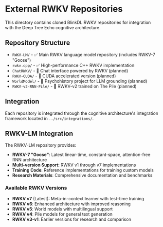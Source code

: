 # External RWKV Repositories

This directory contains cloned BlinkDL RWKV repositories for integration with the Deep Tree Echo cognitive architecture.

## Repository Structure

- `RWKV-LM/` - ✅ Main RWKV language model repository (includes RWKV-7 "Goose")
- `rwkv.cpp/` - ✅ High-performance C++ RWKV implementation
- `ChatRWKV/` - 🔄 Chat interface powered by RWKV (planned)
- `RWKV-CUDA/` - 🔄 CUDA accelerated version (planned)
- `WorldModel/` - 🔄 Psychohistory project for LLM grounding (planned)
- `RWKV-v2-RNN-Pile/` - 🔄 RWKV-v2 trained on The Pile (planned)

## Integration

Each repository is integrated through the cognitive architecture's integration framework located in `../src/integrations/`.

## RWKV-LM Integration

The RWKV-LM repository provides:
- **RWKV-7 "Goose"**: Latest linear-time, constant-space, attention-free RNN architecture
- **Multi-version Support**: RWKV v1 through v7 implementations
- **Training Code**: Reference implementations for training custom models
- **Research Materials**: Comprehensive documentation and benchmarks

### Available RWKV Versions

- **RWKV v7** (Latest): Meta-in-context learner with test-time training
- **RWKV v6**: Enhanced architecture with improved reasoning
- **RWKV v5**: World models with multilingual support
- **RWKV v4**: Pile models for general text generation
- **RWKV v3-v1**: Earlier versions for research and comparison